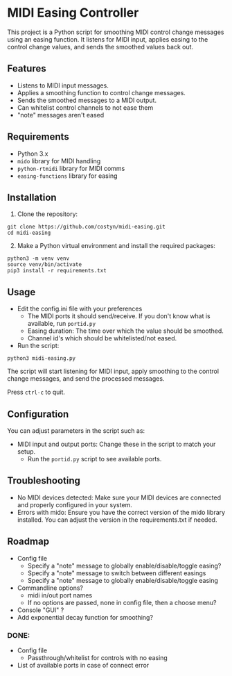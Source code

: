 # MIDI Easing Controller

This project is a Python script for smoothing MIDI control change messages using an easing function. It listens for MIDI input, applies easing to the control change values, and sends the smoothed values back out.

## Features

- Listens to MIDI input messages.
- Applies a smoothing function to control change messages.
- Sends the smoothed messages to a MIDI output.
- Can whitelist control channels to not ease them
- "note" messages aren't eased

## Requirements

- Python 3.x
- `mido` library for MIDI handling
- `python-rtmidi` library for MIDI comms
- `easing-functions` library for easing

## Installation

1. Clone the repository:

```shell
git clone https://github.com/costyn/midi-easing.git
cd midi-easing
```

2. Make a Python virtual environment and install the required packages:

```shell
python3 -m venv venv
source venv/bin/activate
pip3 install -r requirements.txt
```

## Usage

- Edit the config.ini file with your preferences
  - The MIDI ports it should send/receive. If you don't know what is available, run `portid.py`
  - Easing duration: The time over which the value should be smoothed.
  - Channel id's which should be whitelisted/not eased.
- Run the script:

```shell
python3 midi-easing.py
```

The script will start listening for MIDI input, apply smoothing to the control change messages, and send the processed messages.

Press `ctrl-c` to quit.

## Configuration

You can adjust parameters in the script such as:

- MIDI input and output ports: Change these in the script to match your setup.
  - Run the `portid.py` script to see available ports.

## Troubleshooting

- No MIDI devices detected: Make sure your MIDI devices are connected and properly configured in your system.
- Errors with mido: Ensure you have the correct version of the mido library installed. You can adjust the version in the requirements.txt if needed.

## Roadmap

- Config file
  - Specify a "note" message to globally enable/disable/toggle easing?
  - Specify a "note" message to switch between different easings
  - Specify a "note" message to globally enable/disable/toggle easing
- Commandline options?
  - midi in/out port names
  - If no options are passed, none in config file, then a choose menu?
- Console "GUI" ?
- Add exponential decay function for smoothing?

### DONE:

- Config file
  - Passthrough/whitelist for controls with no easing
- List of available ports in case of connect error
